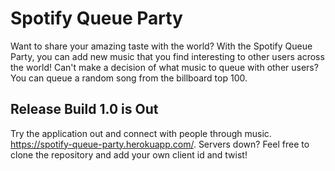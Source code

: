 # Spotify Queue Party

Want to share your amazing taste with the world?  With the Spotify Queue Party, you can add new music that you find interesting to other users across the world! 
Can't make a decision of what music to queue with other users? You can queue a random song from the billboard top 100.

## Release Build 1.0 is Out

Try the application out and connect with people through music. https://spotify-queue-party.herokuapp.com/. Servers down? Feel free to clone the repository and add your own client id and twist!
